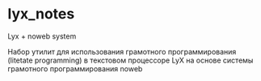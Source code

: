 # lyx_notes
Lyx + noweb system

Набор утилит для использования грамотного программирования (litetate programming) 
в текстовом процессоре LyX на основе системы грамотного программирования noweb
